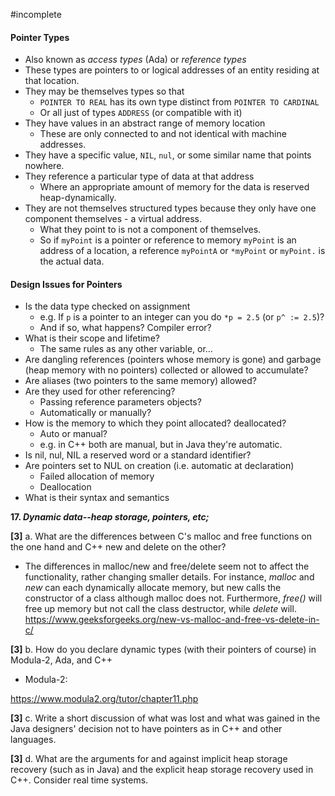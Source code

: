 #incomplete
#### Pointer Types
- Also known as *access types* (Ada) or *reference types*
- These types are pointers to or logical addresses of an entity residing at that location. 
- They may be themselves types so that
	- `POINTER TO REAL` has its own type distinct from `POINTER TO CARDINAL`
	- Or all just of types `ADDRESS` (or compatible with it)
- They have values in an abstract range of memory location
	- These are only connected to and not identical with machine addresses.
- They have a specific value, `NIL`, `nul`, or some similar name that points nowhere.
- They reference a particular type of data at that address
	- Where an appropriate amount of memory for the data is reserved heap-dynamically.
- They are not themselves structured types because they only have one component themselves - a virtual address.
	- What they point to is not a component of themselves.
	- So if `myPoint` is a pointer or reference to memory `myPoint` is an address of a location, a reference `myPointA` or `*myPoint` or `myPoint.` is the actual data.
#### Design Issues for Pointers
- Is the data type checked on assignment
	- e.g. If `p` is a pointer to an integer can you do `*p = 2.5` (or `p^ := 2.5`)?
	- And if so, what happens? Compiler error?
- What is their scope and lifetime?
	- The same rules as any other variable, or...
- Are dangling references (pointers whose memory is gone) and garbage (heap memory with no pointers) collected or allowed to accumulate?
- Are aliases (two pointers to the same memory) allowed?
- Are they used for other referencing?
	- Passing reference parameters objects?
	- Automatically or manually?
- How is the memory to which they point allocated? deallocated?
	- Auto or manual?
	- e.g. in C++ both are manual, but in Java they're automatic.
- Is nil, nul, NIL a reserved word or a standard identifier?
- Are pointers set to NUL on creation (i.e. automatic at declaration)
	- Failed allocation of memory
	- Deallocation
- What is their syntax and semantics





**17. _Dynamic data--heap storage, pointers, etc;_**

**[3]** a. What are the differences between C's malloc and free functions on the one hand and C++ new and delete on the other?
- The differences in malloc/new and free/delete seem not to affect the functionality, rather changing smaller details. For instance, *malloc* and *new* can each dynamically allocate memory, but new calls the constructor of a class although malloc does not. Furthermore, *free()* will free up memory but not call the class destructor, while *delete* will.
https://www.geeksforgeeks.org/new-vs-malloc-and-free-vs-delete-in-c/

**[3]** b. How do you declare dynamic types (with their pointers of course) in Modula-2, Ada, and C++
- Modula-2: 

https://www.modula2.org/tutor/chapter11.php

**[3]** c. Write a short discussion of what was lost and what was gained in the Java designers' decision not to have pointers as in C++ and other languages.

**[3]** d. What are the arguments for and against implicit heap storage recovery (such as in Java) and the explicit heap storage recovery used in C++. Consider real time systems.
